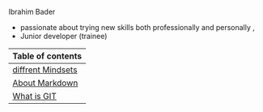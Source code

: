 Ibrahim Bader 
- passionate about trying new skills both professionally and personally ,
- Junior developer (trainee)




Table of contents |
------------ | 
[diffrent Mindsets](mindset) |
[About Markdown](markdown) |
[What is GIT](git) |

